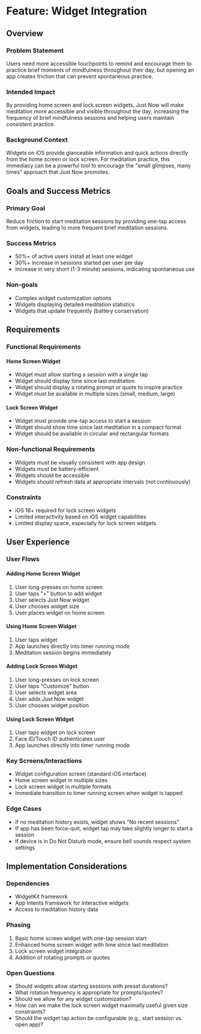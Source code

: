 # Feature: Widget Integration

## Overview

### Problem Statement
Users need more accessible touchpoints to remind and encourage them to practice brief moments of mindfulness throughout their day, but opening an app creates friction that can prevent spontaneous practice.

### Intended Impact
By providing home screen and lock screen widgets, Just Now will make meditation more accessible and visible throughout the day, increasing the frequency of brief mindfulness sessions and helping users maintain consistent practice.

### Background Context
Widgets on iOS provide glanceable information and quick actions directly from the home screen or lock screen. For meditation practice, this immediacy can be a powerful tool to encourage the "small glimpses, many times" approach that Just Now promotes.

## Goals and Success Metrics

### Primary Goal
Reduce friction to start meditation sessions by providing one-tap access from widgets, leading to more frequent brief meditation sessions.

### Success Metrics
- 50%+ of active users install at least one widget
- 30%+ increase in sessions started per user per day
- Increase in very short (1-3 minute) sessions, indicating spontaneous use

### Non-goals
- Complex widget customization options
- Widgets displaying detailed meditation statistics
- Widgets that update frequently (battery conservation)

## Requirements

### Functional Requirements

#### Home Screen Widget
- Widget must allow starting a session with a single tap
- Widget should display time since last meditation
- Widget should display a rotating prompt or quote to inspire practice
- Widget must be available in multiple sizes (small, medium, large)

#### Lock Screen Widget
- Widget must provide one-tap access to start a session
- Widget should show time since last meditation in a compact format
- Widget should be available in circular and rectangular formats

### Non-functional Requirements
- Widgets must be visually consistent with app design
- Widgets must be battery-efficient
- Widgets should be accessible
- Widgets should refresh data at appropriate intervals (not continuously)

### Constraints
- iOS 16+ required for lock screen widgets
- Limited interactivity based on iOS widget capabilities
- Limited display space, especially for lock screen widgets

## User Experience

### User Flows

#### Adding Home Screen Widget
1. User long-presses on home screen
2. User taps "+" button to add widget
3. User selects Just Now widget
4. User chooses widget size
5. User places widget on home screen

#### Using Home Screen Widget
1. User taps widget
2. App launches directly into timer running mode
3. Meditation session begins immediately

#### Adding Lock Screen Widget
1. User long-presses on lock screen
2. User taps "Customize" button
3. User selects widget area
4. User adds Just Now widget
5. User chooses widget position

#### Using Lock Screen Widget
1. User taps widget on lock screen
2. Face ID/Touch ID authenticates user
3. App launches directly into timer running mode

### Key Screens/Interactions
- Widget configuration screen (standard iOS interface)
- Home screen widget in multiple sizes
- Lock screen widget in multiple formats
- Immediate transition to timer running screen when widget is tapped

### Edge Cases
- If no meditation history exists, widget shows "No recent sessions"
- If app has been force-quit, widget tap may take slightly longer to start a session
- If device is in Do Not Disturb mode, ensure bell sounds respect system settings

## Implementation Considerations

### Dependencies
- WidgetKit framework
- App Intents framework for interactive widgets
- Access to meditation history data

### Phasing
1. Basic home screen widget with one-tap session start
2. Enhanced home screen widget with time since last meditation
3. Lock screen widget integration
4. Addition of rotating prompts or quotes

### Open Questions
- Should widgets allow starting sessions with preset durations?
- What rotation frequency is appropriate for prompts/quotes?
- Should we allow for any widget customization?
- How can we make the lock screen widget maximally useful given size constraints?
- Should the widget tap action be configurable (e.g., start session vs. open app)? 